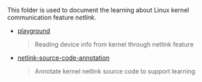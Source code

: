 This folder is used to document the learning about Linux kernel communication feature *netlink*.

- [playground](./playground/Readme.md)

    > Reading device info from kernel through netlink feature

- [netlink-source-code-annotation](./netlink-source-code-annotation.md)

    > Annotate kernel netlink source code to support learning

